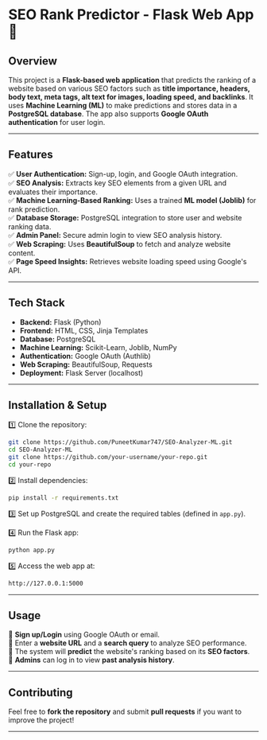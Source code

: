 # **SEO Rank Predictor - Flask Web App** 🚀  

## **Overview**  
This project is a **Flask-based web application** that predicts the ranking of a website based on various SEO factors such as **title importance, headers, body text, meta tags, alt text for images, loading speed, and backlinks**. It uses **Machine Learning (ML)** to make predictions and stores data in a **PostgreSQL database**. The app also supports **Google OAuth authentication** for user login.  

---

## **Features**  
✅ **User Authentication:** Sign-up, login, and Google OAuth integration.  
✅ **SEO Analysis:** Extracts key SEO elements from a given URL and evaluates their importance.  
✅ **Machine Learning-Based Ranking:** Uses a trained **ML model (Joblib)** for rank prediction.  
✅ **Database Storage:** PostgreSQL integration to store user and website ranking data.  
✅ **Admin Panel:** Secure admin login to view SEO analysis history.  
✅ **Web Scraping:** Uses **BeautifulSoup** to fetch and analyze website content.  
✅ **Page Speed Insights:** Retrieves website loading speed using Google's API.  

---

## **Tech Stack**  
- **Backend:** Flask (Python)  
- **Frontend:** HTML, CSS, Jinja Templates  
- **Database:** PostgreSQL  
- **Machine Learning:** Scikit-Learn, Joblib, NumPy  
- **Authentication:** Google OAuth (Authlib)  
- **Web Scraping:** BeautifulSoup, Requests  
- **Deployment:** Flask Server (localhost)  

---

## **Installation & Setup**  
1️⃣ Clone the repository:  
```bash
git clone https://github.com/PuneetKumar747/SEO-Analyzer-ML.git
cd SEO-Analyzer-ML
git clone https://github.com/your-username/your-repo.git
cd your-repo
```
2️⃣ Install dependencies:  
```bash
pip install -r requirements.txt
```
3️⃣ Set up PostgreSQL and create the required tables (defined in `app.py`).  

4️⃣ Run the Flask app:  
```bash
python app.py
```
5️⃣ Access the web app at:  
```bash
http://127.0.0.1:5000
```

---

## **Usage**  
🔹 **Sign up/Login** using Google OAuth or email.  
🔹 Enter a **website URL** and a **search query** to analyze SEO performance.  
🔹 The system will **predict** the website's ranking based on its **SEO factors**.  
🔹 **Admins** can log in to view **past analysis history**.  

---

## **Contributing**  
Feel free to **fork the repository** and submit **pull requests** if you want to improve the project!  

---
